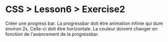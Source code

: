 # CSS > Lesson6 > Exercise2

Créer une progress bar. La progressbar doit être animation infinie qui dure environ 2s. Celle-ci doit être horizontale. La couleur doivent changer en fonction de l'avancement de la progressbar.
